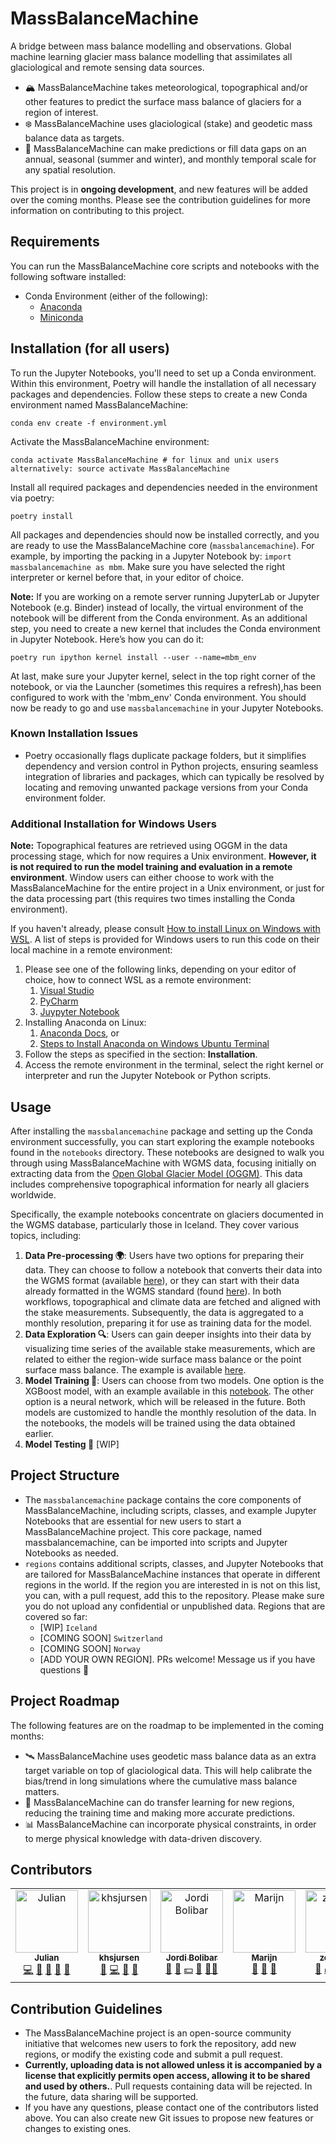 # MassBalanceMachine

A bridge between mass balance modelling and observations. Global machine learning glacier mass balance modelling that assimilates all glaciological and remote sensing data sources.

- 🏔️ MassBalanceMachine takes meteorological, topographical and/or other features to predict the surface mass balance of glaciers for a region of interest.
- ❄️ MassBalanceMachine uses glaciological (stake) and geodetic mass balance data as targets.
- 📅 MassBalanceMachine can make predictions or fill data gaps on an annual, seasonal (summer and winter), and monthly temporal scale for any spatial resolution.

This project is in **ongoing development**, and new features will be added over the coming months. Please see the contribution guidelines for more information on contributing to this project.

## Requirements

You can run the MassBalanceMachine core scripts and notebooks with the following software installed:

- Conda Environment (either of the following):
  - [Anaconda](https://docs.anaconda.com/anaconda/install/)
  - [Miniconda](https://docs.anaconda.com/miniconda/miniconda-install/)

## Installation (for all users)

To run the Jupyter Notebooks, you'll need to set up a Conda environment. Within this environment, Poetry will handle the installation of all necessary packages and dependencies. Follow these steps to create a new Conda environment named MassBalanceMachine:

```
conda env create -f environment.yml
```

Activate the MassBalanceMachine environment:

```
conda activate MassBalanceMachine # for linux and unix users alternatively: source activate MassBalanceMachine
```

Install all required packages and dependencies needed in the environment via poetry:

```
poetry install
```

All packages and dependencies should now be installed correctly, and you are ready to use the MassBalanceMachine core (```massbalancemachine```). For example, by importing the packing in a Jupyter Notebook by: ```import massbalancemachine as mbm```. Make sure you have selected the right interpreter or kernel before that, in your editor of choice.

**Note:** If you are working on a remote server running JupyterLab or Jupyter Notebook (e.g. Binder) instead of locally, the virtual environment of the notebook will be different from the Conda environment. As an additional step, you need to create a new kernel that includes the Conda environment in Jupyter Notebook. Here’s how you can do it:

```
poetry run ipython kernel install --user --name=mbm_env
```

At last, make sure your Jupyter kernel, select in the top right corner of the notebook, or via the Launcher (sometimes this requires a refresh),has been configured to work with the 'mbm_env' Conda environment. You should now be ready to go and use ```massbalancemachine``` in your Jupyter Notebooks.

### Known Installation Issues

- Poetry occasionally flags duplicate package folders, but it simplifies dependency and version control in Python projects, ensuring seamless integration of libraries and packages, which can typically be resolved by locating and removing unwanted package versions from your Conda environment folder.

### Additional Installation for Windows Users

**Note:** Topographical features are retrieved using OGGM in the data processing stage, which for now requires a Unix environment. **However, it is not required to run the model training and evaluation in a remote environment**. Window users can either choose to work with the MassBalanceMachine for the entire project in a Unix environment, or just for the data processing part (this requires two times installing the Conda environment).

If you haven't already, please consult [How to install Linux on Windows with WSL](https://learn.microsoft.com/en-us/windows/wsl/install). A list of steps is provided for Windows users to run this code on their local machine in a remote environment:

1. Please see one of the following links, depending on your editor of choice, how to connect WSL as a remote environment:
   1. [Visual Studio](https://code.visualstudio.com/docs/remote/wsl)
   2. [PyCharm](https://www.jetbrains.com/help/pycharm/using-wsl-as-a-remote-interpreter.html#create-wsl-interpreter)
   3. [Juypyter Notebook](https://matinnuhamunada.github.io/posts/2021/04/jupyter-wsl2/)
2. Installing Anaconda on Linux:
   1. [Anaconda Docs](https://docs.anaconda.com/free/anaconda/install/linux/), or
   2. [Steps to Install Anaconda on Windows Ubuntu Terminal](https://docs.anaconda.com/free/anaconda/install/linux/)
3. Follow the steps as specified in the section: **Installation**.
4. Access the remote environment in the terminal, select the right kernel or interpreter and run the Jupyter Notebook or Python scripts.

## Usage

After installing the `massbalancemachine` package and setting up the Conda environment successfully, you can start exploring the example notebooks found in the `notebooks` directory. These notebooks are designed to walk you through using MassBalanceMachine with WGMS data, focusing initially on extracting data from the [Open Global Glacier Model (OGGM)](https://github.com/OGGM/oggm). This data includes comprehensive topographical information for nearly all glaciers worldwide.

Specifically, the example notebooks concentrate on glaciers documented in the WGMS database, particularly those in Iceland. They cover various topics, including:

1. **Data Pre-processing 🌍**: Users have two options for preparing their data. They can choose to follow a notebook that converts their data into the WGMS format (available [here](https://github.com/ODINN-SciML/MassBalanceMachine/blob/main/notebooks/data_preprocessing.ipynb)), or they can start with their data already formatted in the WGMS standard (found [here](https://github.com/ODINN-SciML/MassBalanceMachine/blob/main/notebooks/data_processing_wgms.ipynb)). In both workflows, topographical and climate data are fetched and aligned with the stake measurements. Subsequently, the data is aggregated to a monthly resolution, preparing it for use as training data for the model.
2. **Data Exploration 🔍**: Users can gain deeper insights into their data by visualizing time series of the available stake measurements, which are related to either the region-wide surface mass balance or the point surface mass balance. The example is available [here](https://github.com/ODINN-SciML/MassBalanceMachine/blob/main/notebooks/date_exploration.ipynb).
3. **Model Training 🚀**: Users can choose from two models. One option is the XGBoost model, with an example available in this [notebook](https://github.com/ODINN-SciML/MassBalanceMachine/blob/main/notebooks/xgboost_model_training.ipynb). The other option is a neural network, which will be released in the future. Both models are customized to handle the monthly resolution of the data. In the notebooks, the models will be trained using the data obtained earlier.
4. **Model Testing 🎯** [WIP]

## Project Structure

- The ```massbalancemachine``` package contains the core components of MassBalanceMachine, including scripts, classes, and example Jupyter Notebooks that are essential for new users to start a MassBalanceMachine project. This core package, named massbalancemachine, can be imported into scripts and Jupyter Notebooks as needed.
- ```regions``` contains additional scripts, classes, and Jupyter Notebooks that are tailored for MassBalanceMachine instances that operate in different regions in the world. If the region you are interested in is not on this list, you can, with a pull request, add this to the repository. Please make sure you do not upload any confidential or unpublished data. Regions that are covered so far:
  - [WIP] ```Iceland```
  - [COMING SOON] ```Switzerland```
  - [COMING SOON] ``Norway``
  - [ADD YOUR OWN REGION]. PRs welcome! Message us if you have questions 🙂

## Project Roadmap

The following features are on the roadmap to be implemented in the coming months:

- 🛰️ MassBalanceMachine uses geodetic mass balance data as an extra target variable on top of glaciological data. This will help calibrate the bias/trend in long simulations where the cumulative mass balance matters.
- 🔄 MassBalanceMachine can do transfer learning for new regions, reducing the training time and making more accurate predictions.
- 📊 MassBalanceMachine can incorporate physical constraints, in order to merge physical knowledge with data-driven discovery.

## Contributors

<!-- ALL-CONTRIBUTORS-LIST:START - Do not remove or modify this section -->

<!-- prettier-ignore-start -->

<!-- markdownlint-disable -->

<table>
  <tbody>
    <tr>
      <td align="center" valign="top" width="14.28%"><a href="https://github.com/JulianBiesheuvel"><img src="https://avatars.githubusercontent.com/u/16390017?v=4?s=100" width="100px;" alt="Julian"/><br /><sub><b>Julian</b></sub></a><br /><a href="#code-JulianBiesheuvel" title="Code">💻</a> <a href="#doc-JulianBiesheuvel" title="Documentation">📖</a> <a href="#maintenance-JulianBiesheuvel" title="Maintenance">🚧</a> <a href="#data-JulianBiesheuvel" title="Data">🔣</a> <a href="#research-JulianBiesheuvel" title="Research">🔬</a></td>
      <td align="center" valign="top" width="14.28%"><a href="https://github.com/khsjursen"><img src="https://avatars.githubusercontent.com/u/69296367?v=4?s=100" width="100px;" alt="khsjursen"/><br /><sub><b>khsjursen</b></sub></a><br /><a href="#research-khsjursen" title="Research">🔬</a> <a href="#code-khsjursen" title="Code">💻</a> <a href="#ideas-khsjursen" title="Ideas, Planning, & Feedback">🤔</a> <a href="#data-khsjursen" title="Data">🔣</a></td>
      <td align="center" valign="top" width="14.28%"><a href="https://jordibolibar.wordpress.com"><img src="https://avatars.githubusercontent.com/u/2025815?v=4?s=100" width="100px;" alt="Jordi Bolibar"/><br /><sub><b>Jordi Bolibar</b></sub></a><br /><a href="#research-JordiBolibar" title="Research">🔬</a> <a href="#projectManagement-JordiBolibar" title="Project Management">📆</a> <a href="#financial-JordiBolibar" title="Financial">💵</a> <a href="#ideas-JordiBolibar" title="Ideas, Planning, & Feedback">🤔</a> <a href="#mentoring-JordiBolibar" title="Mentoring">🧑‍🏫</a></td>
      <td align="center" valign="top" width="14.28%"><a href="https://github.com/marvande"><img src="https://avatars.githubusercontent.com/u/22401294?v=4?s=100" width="100px;" alt="Marijn  "/><br /><sub><b>Marijn  </b></sub></a><br /><a href="#ideas-marvande" title="Ideas, Planning, & Feedback">🤔</a> <a href="#data-marvande" title="Data">🔣</a> <a href="#research-marvande" title="Research">🔬</a></td>
      <td align="center" valign="top" width="14.28%"><a href="https://github.com/zekollari"><img src="https://avatars.githubusercontent.com/u/19975538?v=4?s=100" width="100px;" alt="zekollari"/><br /><sub><b>zekollari</b></sub></a><br /><a href="#research-zekollari" title="Research">🔬</a> <a href="#financial-zekollari" title="Financial">💵</a> <a href="#ideas-zekollari" title="Ideas, Planning, & Feedback">🤔</a> <a href="#mentoring-zekollari" title="Mentoring">🧑‍🏫</a></td>
    </tr>
  </tbody>
</table>

<!-- markdownlint-restore -->

<!-- prettier-ignore-end -->

<!-- ALL-CONTRIBUTORS-LIST:END -->

## Contribution Guidelines

- The MassBalanceMachine project is an open-source community initiative that welcomes new users to fork the repository, add new regions, or modify the existing code and submit a pull request.
- **Currently, uploading data is not allowed unless it is accompanied by a license that explicitly permits open access, allowing it to be shared and used by others.**. Pull requests containing data will be rejected. In the future, data sharing will be supported.
- If you have any questions, please contact one of the contributors listed above. You can also create new Git issues to propose new features or changes to existing ones.
